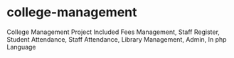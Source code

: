 # college-management
College Management Project Included Fees Management, Staff Register, Student Attendance, Staff Attendance, Library Management, Admin, In php Language

